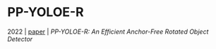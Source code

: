 # PP-YOLOE-R

2022 | [paper](https://arxiv.org/pdf/2211.02386) | _PP-YOLOE-R: An Efficient Anchor-Free Rotated Object Detector_
